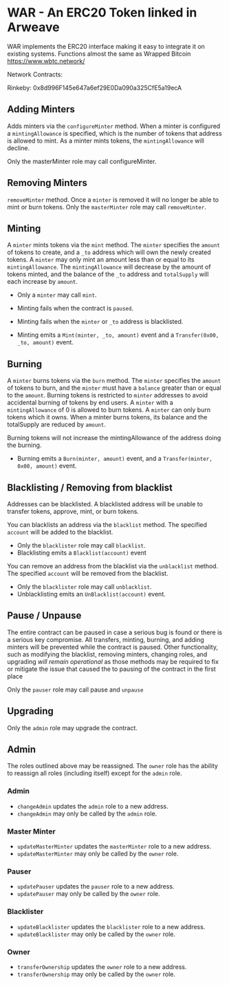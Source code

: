 # WAR - An ERC20 Token linked in Arweave

WAR implements the ERC20 interface making it easy to integrate it on existing systems.
Functions almost the same as Wrapped Bitcoin https://www.wbtc.network/

Network Contracts:

Rinkeby: 0x8d996F145e647a6ef29E0Da090a325CfE5a19ecA


## Adding Minters

Adds minters via the `configureMinter` method.
When a minter is configured a `mintingAllowance` is specified, which is the number of tokens that address is allowed to mint.
As a minter mints tokens, the `mintingAllowance` will decline.

Only the masterMinter role may call configureMinter.

## Removing Minters

`removeMinter` method. Once a `minter` is removed it will no longer be able to mint or burn tokens.
Only the `masterMinter` role may call `removeMinter`.

## Minting

A `minter` mints tokens via the `mint` method. The `minter` specifies the `amount` of tokens to create, and a `_to`
address which will own the newly created tokens.
A `minter` may only mint an amount less than or equal to its `mintingAllowance`.
The `mintingAllowance` will decrease by the amount of tokens minted, and the balance of the `_to` address and `totalSupply`
will each increase by `amount`.

- Only a `minter` may call `mint`.

- Minting fails when the contract is `paused`.
- Minting fails when the `minter` or `_to` address is blacklisted.
- Minting emits a `Mint(minter, _to, amount)` event and a `Transfer(0x00, _to, amount)` event.

## Burning

A `minter` burns tokens via the `burn` method. The `minter` specifies the `amount` of tokens to burn, and the `minter` must have a `balance` greater than or equal to the `amount`. Burning tokens is restricted to `minter` addresses to
avoid accidental burning of tokens by end users. A `minter` with a `mintingAllowance` of 0 is allowed to burn tokens.
A `minter` can only burn tokens which it owns.
When a minter burns tokens, its balance and the totalSupply are reduced by `amount`.

Burning tokens will not increase the mintingAllowance of the address doing the burning.

- Burning emits a `Burn(minter, amount)` event, and a `Transfer(minter, 0x00, amount)` event.

## Blacklisting / Removing from blacklist

Addresses can be blacklisted. A blacklisted address will be unable to transfer tokens, approve, mint, or burn tokens.

You can blacklists an address via the `blacklist` method. The specified `account` will be added to the blacklist.

- Only the `blacklister` role may call `blacklist`.
- Blacklisting emits a `Blacklist(account)` event

You can remove an address from the blacklist via the `unblacklist` method. The specified `account` will be removed from the blacklist.

- Only the `blacklister` role may call `unblacklist`.
- Unblacklisting emits an `UnBlacklist(account)` event.

## Pause / Unpause

The entire contract can be paused in case a serious bug is found or there is a serious key compromise.
All transfers, minting, burning, and adding minters will be prevented while the contract is paused. Other functionality, such as modifying
the blacklist, removing minters, changing roles, and upgrading _will remain operational_ as those methods may be
required to fix or mitigate the issue that caused the to pausing of the contract in the first place

Only the `pauser` role may call pause and `unpause`

## Upgrading

Only the `admin` role may upgrade the contract.

## Admin

The roles outlined above may be reassigned.
The `owner` role has the ability to reassign all roles (including itself) except for the `admin` role.

### Admin

- `changeAdmin` updates the `admin` role to a new address.
- `changeAdmin` may only be called by the `admin` role.

### Master Minter

- `updateMasterMinter` updates the `masterMinter` role to a new address.
- `updateMasterMinter` may only be called by the `owner` role.

### Pauser

- `updatePauser` updates the `pauser` role to a new address.
- `updatePauser` may only be called by the `owner` role.

### Blacklister

- `updateBlacklister` updates the `blacklister` role to a new address.
- `updateBlacklister` may only be called by the `owner` role.

### Owner

- `transferOwnership` updates the `owner` role to a new address.
- `transferOwnership` may only be called by the `owner` role.
